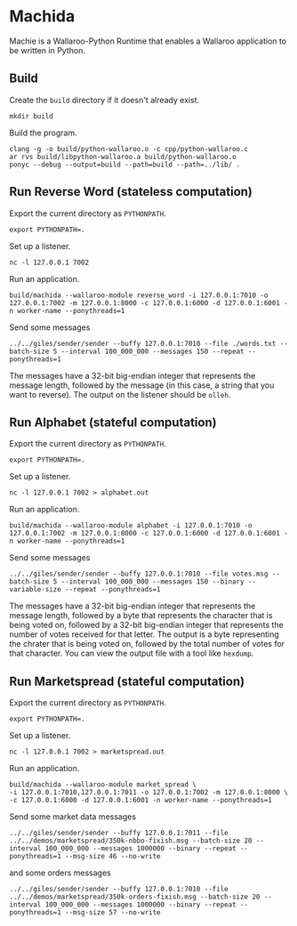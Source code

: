 # Machida

Machie is a Wallaroo-Python Runtime that enables a Wallaroo application to be written in Python.

## Build

Create the `build` directory if it doesn't already exist.

```
mkdir build
```

Build the program.

```
clang -g -o build/python-wallaroo.o -c cpp/python-wallaroo.c
ar rvs build/libpython-wallaroo.a build/python-wallaroo.o
ponyc --debug --output=build --path=build --path=../lib/ .
```

## Run Reverse Word (stateless computation)

Export the current directory as `PYTHONPATH`.

```
export PYTHONPATH=.
```

Set up a listener.

```
nc -l 127.0.0.1 7002
```

Run an application.

```
build/machida --wallaroo-module reverse_word -i 127.0.0.1:7010 -o 127.0.0.1:7002 -m 127.0.0.1:8000 -c 127.0.0.1:6000 -d 127.0.0.1:6001 -n worker-name --ponythreads=1
```

Send some messages

```
../../giles/sender/sender --buffy 127.0.0.1:7010 --file ./words.txt --batch-size 5 --interval 100_000_000 --messages 150 --repeat --ponythreads=1
```

The messages have a 32-bit big-endian integer that represents the
message length, followed by the message (in this case, a string that
you want to reverse). The output on the listener should be `olleh`.

## Run Alphabet (stateful computation)

Export the current directory as `PYTHONPATH`.

```
export PYTHONPATH=.
```

Set up a listener.

```
nc -l 127.0.0.1 7002 > alphabet.out
```

Run an application.

```
build/machida --wallaroo-module alphabet -i 127.0.0.1:7010 -o 127.0.0.1:7002 -m 127.0.0.1:8000 -c 127.0.0.1:6000 -d 127.0.0.1:6001 -n worker-name --ponythreads=1
```

Send some messages

```
../../giles/sender/sender --buffy 127.0.0.1:7010 --file votes.msg --batch-size 5 --interval 100_000_000 --messages 150 --binary --variable-size --repeat --ponythreads=1
```

The messages have a 32-bit big-endian integer that represents the
message length, followed by a byte that represents the character that
is being voted on, followed by a 32-bit big-endian integer that
represents the number of votes received for that letter. The output is
a byte representing the chrater that is being voted on, followed by
the total number of votes for that character. You can view the output
file with a tool like `hexdump`.

## Run Marketspread (stateful computation)

Export the current directory as `PYTHONPATH`.

```
export PYTHONPATH=.
```

Set up a listener.

```
nc -l 127.0.0.1 7002 > marketspread.out
```

Run an application.

```
build/machida --wallaroo-module market_spread \
-i 127.0.0.1:7010,127.0.0.1:7011 -o 127.0.0.1:7002 -m 127.0.0.1:8000 \
-c 127.0.0.1:6000 -d 127.0.0.1:6001 -n worker-name --ponythreads=1
```

Send some market data messages

```
../../giles/sender/sender --buffy 127.0.0.1:7011 --file ../../demos/marketspread/350k-nbbo-fixish.msg --batch-size 20 --interval 100_000_000 --messages 1000000 --binary --repeat --ponythreads=1 --msg-size 46 --no-write
```

and some orders messages

```
../../giles/sender/sender --buffy 127.0.0.1:7010 --file ../../demos/marketspread/350k-orders-fixish.msg --batch-size 20 --interval 100_000_000 --messages 1000000 --binary --repeat --ponythreads=1 --msg-size 57 --no-write
```
